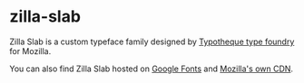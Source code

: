 # zilla-slab
Zilla Slab is a custom typeface family designed by [Typotheque type foundry](https://www.typotheque.com) for Mozilla.

You can also find Zilla Slab hosted on [Google Fonts](https://fonts.google.com/specimen/Zilla+Slab) and [Mozilla's own CDN](https://code.cdn.mozilla.net/fonts/zilla-slab.css). 
